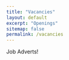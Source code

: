 ```yaml
---
title: "Vacancies"
layout: default
excerpt: "Openings"
sitemap: false
permalink: /vacancies
---
```


Job Adverts! 